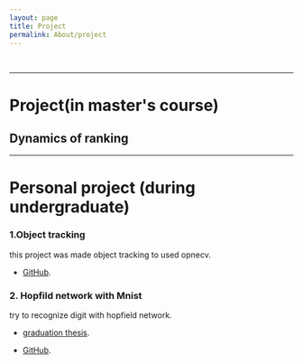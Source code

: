 ```yaml
---
layout: page
title: Project
permalink: About/project
---
```



<br/>

---

# Project(in master's course)
## Dynamics of ranking

---

# Personal project (during undergraduate)

### 1.Object tracking
this project was made object tracking to used opnecv. 

* [GitHub](https://github.com/aslla77/aslla77/tree/master/tracking). 
  
### 2. Hopfild network with Mnist

try to recognize digit with hopfield network. 

* [graduation thesis](/assets/project/12151761.pdf). 
  
* [GitHub](https://github.com/aslla77/aslla77/tree/master/About_Hopfield_Network). 

<br/>

